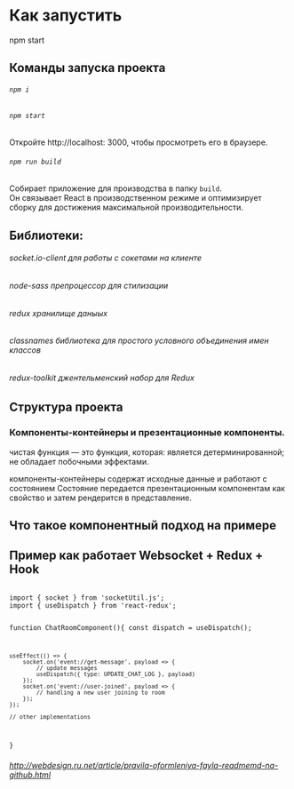 # Как запустить

npm start

## Команды запуска проекта

###### `npm i`
###### `npm start`

Откройте http://localhost: 3000, чтобы просмотреть его в браузере.

###### `npm run build`

Собирает приложение для производства в папку `build`. \
Он связывает React в производственном режиме и оптимизирует сборку для достижения максимальной производительности.

## Библиотеки:
###### socket.io-client для работы с сокетами на клиенте
###### node-sass препроцессор для стилизации
###### redux хранилище даныых
###### classnames  библиотека для простого условного объединения имен классов
###### redux-toolkit джентельменский набор для Redux

## Структура проекта
### Компоненты-контейнеры и презентационные компоненты.

чистая функция — это функция, которая:
является детерминированной;
не обладает побочными эффектами.

компоненты-контейнеры содержат исходные данные и работают с состоянием
Состояние передается презентационным компонентам как свойство и затем рендерится в представление.

## Что такое компонентный подход на примере 



## Пример как работает Websocket + Redux + Hook

<code>
import { socket } from 'socketUtil.js';
import { useDispatch } from 'react-redux';

function ChatRoomComponent(){
    const dispatch = useDispatch();

    useEffect(() => {
        socket.on('event://get-message', payload => {
            // update messages
            useDispatch({ type: UPDATE_CHAT_LOG }, payload)
        });
        socket.on('event://user-joined', payload => {
            // handling a new user joining to room
        });
    });
    
    // other implementations
  }
</code>

###### http://webdesign.ru.net/article/pravila-oformleniya-fayla-readmemd-na-github.html



